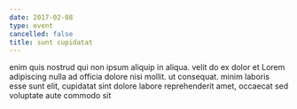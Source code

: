 ```yaml
---
date: 2017-02-08
type: event
cancelled: false
title: sunt cupidatat
---
```

enim quis nostrud qui non ipsum aliquip in aliqua. velit do ex dolor et Lorem adipiscing nulla ad officia dolore nisi mollit. ut consequat. minim laboris esse sunt elit, cupidatat sint dolore labore reprehenderit amet, occaecat sed voluptate aute commodo sit